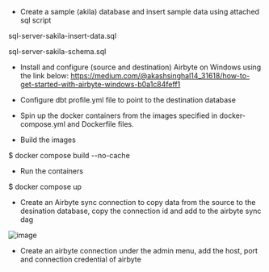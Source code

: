 - Create a sample (akila) database and insert sample data using attached sql script

sql-server-sakila-insert-data.sql

sql-server-sakila-schema.sql

- Install and configure (source and destination) Airbyte on Windows using the link below:
https://medium.com/@akashsinghal14_31618/how-to-get-started-with-airbyte-windows-b0a1c84feff1

- Configure dbt profile.yml file to point to the destination database

- Spin up the docker containers from the images specified in docker-compose.yml and Dockerfile files.

- Build the images

$ docker compose build --no-cache

- Run the containers

$ docker compose up

- Create an Airbyte sync connection to copy data from the source to the desination database, copy the connection id and add to the airbyte sync dag

![image](https://github.com/user-attachments/assets/9cf194ee-e0f8-4086-a266-2ee6b4b936e8)

- Create an airbyte connection under the admin menu, add the host, port and connection credential of airbyte
